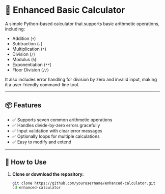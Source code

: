 # 🧮 Enhanced Basic Calculator

A simple Python-based calculator that supports basic arithmetic operations, including:

- Addition (`+`)
- Subtraction (`-`)
- Multiplication (`*`)
- Division (`/`)
- Modulus (`%`)
- Exponentiation (`**`)
- Floor Division (`//`)

It also includes error handling for division by zero and invalid input, making it a user-friendly command-line tool.

---

## 📦 Features

- ✅ Supports seven common arithmetic operations
- ✅ Handles divide-by-zero errors gracefully
- ✅ Input validation with clear error messages
- ✅ Optionally loops for multiple calculations
- ✅ Easy to modify and extend

---

## 🚀 How to Use

1. **Clone or download the repository:**

   ```bash
   git clone https://github.com/yourusername/enhanced-calculator.git
   cd enhanced-calculator

